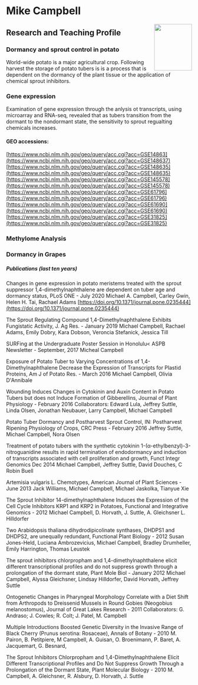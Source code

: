 # Mike Campbell 

<img src="https://user-images.githubusercontent.com/28538494/92257259-eb6b1e80-eea2-11ea-8056-95de3640aa28.png" align="right" height="126.48" width="102">





## Research and Teaching Profile
### Dormancy and sprout control in potato

World-wide potato is a major agricultural crop. Following harvest the storage of potato tubers is is a process that is dependent on the dormancy of the plant tissue or the application of chemical sprout inhibitors. 

### Gene expression
Examination of gene expression through the anlysis ot transcripts, using microarray and RNA-seq, revealed that as tubers transition from the dormant to the nondormant state, the sensitivity to sprout regualting chemicals increases.

#### GEO accessions:
[https://www.ncbi.nlm.nih.gov/geo/query/acc.cgi?acc=GSE14863](https://www.ncbi.nlm.nih.gov/geo/query/acc.cgi?acc=GSE148637)
[https://www.ncbi.nlm.nih.gov/geo/query/acc.cgi?acc=GSE148635](https://www.ncbi.nlm.nih.gov/geo/query/acc.cgi?acc=GSE148635)
[https://www.ncbi.nlm.nih.gov/geo/query/acc.cgi?acc=GSE145578](https://www.ncbi.nlm.nih.gov/geo/query/acc.cgi?acc=GSE145578)
[https://www.ncbi.nlm.nih.gov/geo/query/acc.cgi?acc=GSE61796](https://www.ncbi.nlm.nih.gov/geo/query/acc.cgi?acc=GSE61796)
[https://www.ncbi.nlm.nih.gov/geo/query/acc.cgi?acc=GSE61690](https://www.ncbi.nlm.nih.gov/geo/query/acc.cgi?acc=GSE61690)
[https://www.ncbi.nlm.nih.gov/geo/query/acc.cgi?acc=GSE31825](https://www.ncbi.nlm.nih.gov/geo/query/acc.cgi?acc=GSE31825)


### Methylome Analysis


### Dormancy in Grapes


##### Publications (last ten years)

Changes in gene expression in potato meristems treated with the sprout suppressor 1,4-dimethylnaphthalene are dependent on tuber age and dormancy status, PLoS ONE - July 2020
Michael A. Campbell, Carley Gwin, Helen H. Tai, Rachael Adams
[https://doi.org/10.1371/journal.pone.0235444](https://doi.org/10.1371/journal.pone.0235444)

The Sprout Regulating Compound 1,4-Dimethylnaphthalene Exhibits Fungistatic Activity, J. Ag Res. - January 2019
Michael Campbell, Rachael Adams, Emily Dobry, Kara Dobson, Veroncia Stefanick, Jessica Till 

SURFing at the Undergraduate Poster Session in Honolulu< ASPB Newsletter - September, 2017
Micheal Campbell 

Exposure of Potato Tuber to Varying Concentrations of 1,4-Dimethylnaphthalene Decrease the Expression of Transcripts for Plastid Proteins, Am J of Potato Res. - March 2016
Michael Campbell, Olivia D'Annibale

Wounding Induces Changes in Cytokinin and Auxin Content in Potato Tubers but does not Induce Formation of Gibberellins, Journal of Plant Physiology - February 2016
Collaborators: Edward Lula, Jeffrey Suttle, Linda Olsen, Jonathan Neubauer, Larry Campbell, Michael Campbell

Potato Tuber Dormancy and Postharvest Sprout Control, IN: Postharvest Ripening Physiology of Crops, CRC Press - February 2016
Jeffrey Suttle, Michael Campbell, Nora Olsen

Treatment of potato tubers with the synthetic cytokinin 1-(α-ethylbenzyl)-3-nitroguanidine results in rapid termination of endodormancy and induction of transcripts associated with cell proliferation and growth, Funct Integr Genomics Dec 2014
Michael Campbell, Jeffrey Suttle, David Douches, C Robin Buell

Artemisia vulgaris L. Chemotypes, American Journal of Plant Sciences - June 2013
Jack Williams, Michael Campbell, Michael Jaskolka, Tianyue Xie

The Sprout Inhibitor 14-dimethylnaphthalene Induces the Expression of the Cell Cycle Inhibitors KRP1 and KRP2 in Potatoes, Functional and Integrative Genomics - 2012
Michael Campbell, D. Horvath, J. Suttle, A. Gleichsner L. Hilldorfer

Two Arabidopsis thaliana dihydrodipicolinate synthases, DHDPS1 and DHDPS2, are unequally redundant, Functional Plant Biology - 2012
Susan Jones-Held, Luciana Ambrozevicius, Michael Campbell, Bradley Drumheller, Emily Harrington, Thomas Leustek

The sprout inhibitors chlorpropham and 1,4-dimethylnaphthalene elicit different transcriptional profiles and do not suppress growth through a prolongation of the dormant state, Plant Mole Biol - January 2012
Michael Campbell, Alyssa Gleichsner, Lindsay Hilldorfer, David Horvath, Jeffrey Suttle

Ontogenetic Changes in Pharyngeal Morphology Correlate with a Diet Shift from Arthropods to Dreissenid Mussels in Round Gobies (Neogobius melanostomus), Journal of Great Lakes Research - 2011
Collaborators: G. Andraso; J. Cowles; R. Colt; J. Patel, M. Campbell

Multiple Introductions Boosted Genetic Diversity in the Invasive Range of Black Cherry (Prunus serotina: Rosaceae), Annals of Botany - 2010
M. Pairon, B. Petitpiere, M Campbell, A. Guisan, O. Broenimann, P. Baret, A. Jacquemart, G. Besnard, 

The Sprout Inhibitors Chlorpropham and 1,4-Dimethylnaphthalene Elicit Different Transcriptional Profiles and Do Not Suppress Growth Through a Prolongation of the Dormant State, Plant Molecular Biology - 2010
M. Campbell, A. Gleichsner, R. Alsbury, D. Horvath, J. Suttle
